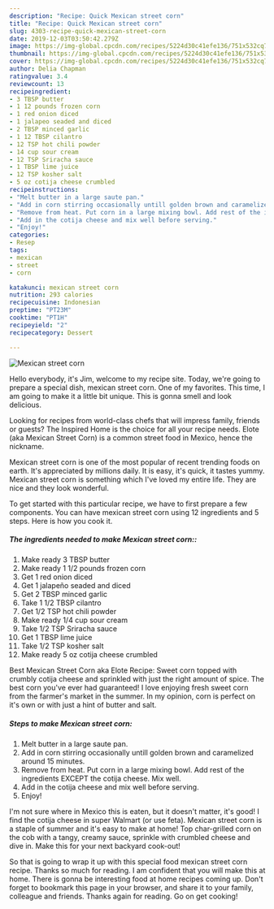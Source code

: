 ```yaml
---
description: "Recipe: Quick Mexican street corn"
title: "Recipe: Quick Mexican street corn"
slug: 4303-recipe-quick-mexican-street-corn
date: 2019-12-03T03:50:42.279Z
image: https://img-global.cpcdn.com/recipes/5224d30c41efe136/751x532cq70/mexican-street-corn-recipe-main-photo.jpg
thumbnail: https://img-global.cpcdn.com/recipes/5224d30c41efe136/751x532cq70/mexican-street-corn-recipe-main-photo.jpg
cover: https://img-global.cpcdn.com/recipes/5224d30c41efe136/751x532cq70/mexican-street-corn-recipe-main-photo.jpg
author: Delia Chapman
ratingvalue: 3.4
reviewcount: 13
recipeingredient:
- 3 TBSP butter
- 1 12 pounds frozen corn
- 1 red onion diced
- 1 jalapeo seaded and diced
- 2 TBSP minced garlic
- 1 12 TBSP cilantro
- 12 TSP hot chili powder
- 14 cup sour cream
- 12 TSP Sriracha sauce
- 1 TBSP lime juice
- 12 TSP kosher salt
- 5 oz cotija cheese crumbled
recipeinstructions:
- "Melt butter in a large saute pan."
- "Add in corn stirring occasionally untill golden brown and caramelized around 15 minutes."
- "Remove from heat. Put corn in a large mixing bowl. Add rest of the ingredients EXCEPT the cotija cheese. Mix well."
- "Add in the cotija cheese and mix well before serving."
- "Enjoy!"
categories:
- Resep
tags:
- mexican
- street
- corn

katakunci: mexican street corn
nutrition: 293 calories
recipecuisine: Indonesian
preptime: "PT23M"
cooktime: "PT1H"
recipeyield: "2"
recipecategory: Dessert

---
```



![Mexican street corn](https://img-global.cpcdn.com/recipes/5224d30c41efe136/751x532cq70/mexican-street-corn-recipe-main-photo.jpg)

Hello everybody, it's Jim, welcome to my recipe site. Today, we're going to prepare a special dish, mexican street corn. One of my favorites. This time, I am going to make it a little bit unique. This is gonna smell and look delicious.

Looking for recipes from world-class chefs that will impress family, friends or guests? The Inspired Home is the choice for all your recipe needs. Elote (aka Mexican Street Corn) is a common street food in Mexico, hence the nickname.

Mexican street corn is one of the most popular of recent trending foods on earth. It's appreciated by millions daily. It is easy, it's quick, it tastes yummy. Mexican street corn is something which I've loved my entire life. They are nice and they look wonderful.


To get started with this particular recipe, we have to first prepare a few components. You can have mexican street corn using 12 ingredients and 5 steps. Here is how you cook it.

##### The ingredients needed to make Mexican street corn::

1. Make ready 3 TBSP butter
1. Make ready 1 1/2 pounds frozen corn
1. Get 1 red onion diced
1. Get 1 jalapeño seaded and diced
1. Get 2 TBSP minced garlic
1. Take 1 1/2 TBSP cilantro
1. Get 1/2 TSP hot chili powder
1. Make ready 1/4 cup sour cream
1. Take 1/2 TSP Sriracha sauce
1. Get 1 TBSP lime juice
1. Take 1/2 TSP kosher salt
1. Make ready 5 oz cotija cheese crumbled


Best Mexican Street Corn aka Elote Recipe: Sweet corn topped with crumbly cotija cheese and sprinkled with just the right amount of spice. The best corn you&#39;ve ever had guaranteed! I love enjoying fresh sweet corn from the farmer&#39;s market in the summer. In my opinion, corn is perfect on it&#39;s own or with just a hint of butter and salt. 

##### Steps to make Mexican street corn:

1. Melt butter in a large saute pan.
1. Add in corn stirring occasionally untill golden brown and caramelized around 15 minutes.
1. Remove from heat. Put corn in a large mixing bowl. Add rest of the ingredients EXCEPT the cotija cheese. Mix well.
1. Add in the cotija cheese and mix well before serving.
1. Enjoy!


I&#39;m not sure where in Mexico this is eaten, but it doesn&#39;t matter, it&#39;s good! I find the cotija cheese in super Walmart (or use feta). Mexican street corn is a staple of summer and it&#39;s easy to make at home! Top char-grilled corn on the cob with a tangy, creamy sauce, sprinkle with crumbled cheese and dive in. Make this for your next backyard cook-out! 

So that is going to wrap it up with this special food mexican street corn recipe. Thanks so much for reading. I am confident that you will make this at home. There is gonna be interesting food at home recipes coming up. Don't forget to bookmark this page in your browser, and share it to your family, colleague and friends. Thanks again for reading. Go on get cooking!
